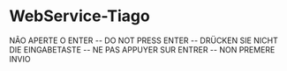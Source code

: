 # WebService-Tiago

NÃO APERTE O ENTER --
DO NOT PRESS ENTER --
DRÜCKEN SIE NICHT DIE EINGABETASTE --
NE PAS APPUYER SUR ENTRER --
NON PREMERE INVIO 
